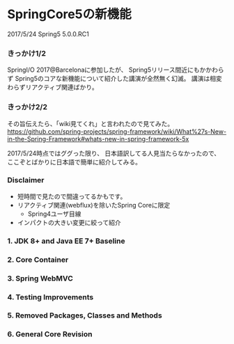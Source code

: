 SpringCore5の新機能
=====

2017/5/24
Spring5 5.0.0.RC1


### きっかけ1/2

SpringI/O 2017@Barcelonaに参加したが、
Spring5リリース間近にもかかわらず
Spring5のコアな新機能について紹介した講演が全然無く幻滅。
講演は相変わらずリアクティブ関連ばかり。

### きっかけ2/2

その旨伝えたら、「wiki見てくれ」と言われたので見てみた。
https://github.com/spring-projects/spring-framework/wiki/What%27s-New-in-the-Spring-Framework#whats-new-in-spring-framework-5x

2017/5/24時点ではググった限り、
日本語訳してる人見当たらなかったので、
ここぞとばかりに日本語で簡単に紹介してみる。

### Disclaimer

* 短時間で見たので間違ってるかもです。
* リアクティブ関連(webflux)を除いたSpring Coreに限定
    * Spring4ユーザ目線
* インパクトの大きい変更に絞って紹介

### 1. JDK 8+ and Java EE 7+ Baseline

### 2. Core Container

### 3. Spring WebMVC

### 4. Testing Improvements

### 5. Removed Packages, Classes and Methods

### 6. General Core Revision
